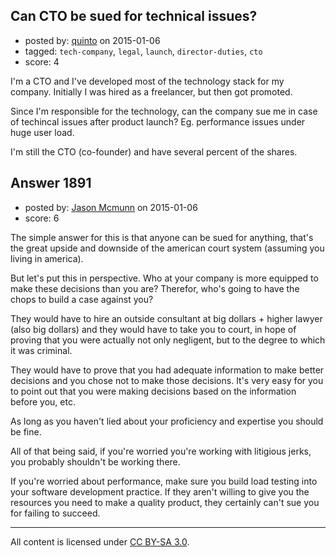 ## Can CTO be sued for technical issues?

- posted by: [quinto](https://stackexchange.com/users/5579779/quinto) on 2015-01-06
- tagged: `tech-company`, `legal`, `launch`, `director-duties`, `cto`
- score: 4

I'm a CTO and I've developed most of the technology stack for my company. Initially I was hired as a freelancer, but then got promoted.

Since I'm responsible for the technology, can the company sue me in case of techincal issues after product launch? Eg. performance issues under huge user load.

I'm still the CTO (co-founder) and have several percent of the shares.


## Answer 1891

- posted by: [Jason Mcmunn](https://stackexchange.com/users/5429346/jason-mcmunn) on 2015-01-06
- score: 6

The simple answer for this is that anyone can be sued for anything, that's the great upside and downside of the american court system (assuming you living in america).

But let's put this in perspective.  Who at your company is more equipped to make these decisions than you are?  Therefor, who's going to have the chops to build a case against you?

They would have to hire an outside consultant at big dollars + higher lawyer (also big dollars) and they would have to take you to court, in hope of proving that you were actually not only negligent, but to the degree to which it was criminal. 

They would have to prove that you had adequate information to make better decisions and you chose not to make those decisions.  It's very easy for you to point out that you were making decisions based on the information before you, etc.  

As long as you haven't lied about your proficiency and expertise you should be fine. 

All of that being said, if you're worried you're working with litigious jerks, you probably shouldn't be working there.

If you're worried about performance, make sure you build load testing into your software development practice.  If they aren't willing to give you the resources you need to make a quality product, they certainly can't sue you for failing to succeed.



---

All content is licensed under [CC BY-SA 3.0](https://creativecommons.org/licenses/by-sa/3.0/).
